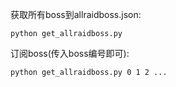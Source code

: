 获取所有boss到allraidboss.json:

    python get_allraidboss.py

订阅boss(传入boss编号即可):

    python get_allraidboss.py 0 1 2 ...